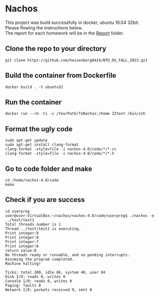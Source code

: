 # Nachos

This project was build successfully in docker, ubuntu 16.04 32bit.  
Please flowing the instructions below.  
The report for each homework will be in the [Report](https://github.com/heisenberg0424/NTU_OS_FALL_2023/tree/main/Report) folder.

## Clone the repo to your directory
```
git clone https://github.com/heisenberg0424/NTU_OS_FALL_2023.git
```

## Build the container from Dockerfile
```
docker build . -t ubuntu32
```

## Run the container
```
docker run --rm -ti -v /YourPath/ToNachos:/home 32test /bin/zsh
```

## Format the ugly code
```
sudo apt-get update
sudo apt-get install clang-format
clang-format -style=file -i nachos-4.0/code/*/*.cc
clang-format -style=file -i nachos-4.0/code/*/*.h
```

## Go to code folder and make
```
cd /home/nachos-4.0/code
make
```


## Check if you are success
```
cd userprog
user@user-VirtualBox:~/nachos/nachos-4.0/code/userprog$ ./nachos -e ../test/test1
Total threads number is 1
Thread ../test/test1 is executing.
Print integer:9
Print integer:8
Print integer:7
Print integer:6
return value:0
No threads ready or runnable, and no pending interrupts.
Assuming the program completed.
Machine halting!

Ticks: total 200, idle 66, system 40, user 94
Disk I/O: reads 0, writes 0
Console I/O: reads 0, writes 0
Paging: faults 0
Network I/O: packets received 0, sent 0
```